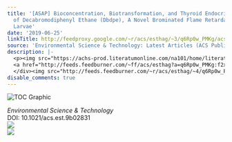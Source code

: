 ```yaml
---
title: '[ASAP] Bioconcentration, Biotransformation, and Thyroid Endocrine Disruption
  of Decabromodiphenyl Ethane (Dbdpe), A Novel Brominated Flame Retardant, in Zebrafish
  Larvae'
date: '2019-06-25'
linkTitle: http://feedproxy.google.com/~r/acs/esthag/~3/q6Rp0w_PMKg/acs.est.9b02831
source: 'Environmental Science & Technology: Latest Articles (ACS Publications)'
description: |-
  <p><img src="https://achs-prod.literatumonline.com/na101/home/literatum/publisher/achs/journals/content/esthag/0/esthag.ahead-of-print/acs.est.9b02831/20190624/images/medium/es-2019-02831j_0006.gif" alt="TOC Graphic"/></p><div><cite>Environmental Science & Technology</cite></div><div>DOI: 10.1021/acs.est.9b02831</div><div class="feedflare">
  <a href="http://feeds.feedburner.com/~ff/acs/esthag?a=q6Rp0w_PMKg:f2xjr4rRloU:yIl2AUoC8zA"><img src="http://feeds.feedburner.com/~ff/acs/esthag?d=yIl2AUoC8zA" border="0"></img></a>
  </div><img src="http://feeds.feedburner.com/~r/acs/esthag/~4/q6Rp0w_PMKg" ...
disable_comments: true
---
```

<p><img src="https://achs-prod.literatumonline.com/na101/home/literatum/publisher/achs/journals/content/esthag/0/esthag.ahead-of-print/acs.est.9b02831/20190624/images/medium/es-2019-02831j_0006.gif" alt="TOC Graphic"/></p><div><cite>Environmental Science & Technology</cite></div><div>DOI: 10.1021/acs.est.9b02831</div><div class="feedflare">
<a href="http://feeds.feedburner.com/~ff/acs/esthag?a=q6Rp0w_PMKg:f2xjr4rRloU:yIl2AUoC8zA"><img src="http://feeds.feedburner.com/~ff/acs/esthag?d=yIl2AUoC8zA" border="0"></img></a>
</div><img src="http://feeds.feedburner.com/~r/acs/esthag/~4/q6Rp0w_PMKg" ...
